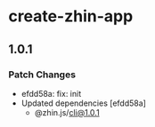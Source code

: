 # create-zhin-app

## 1.0.1

### Patch Changes

- efdd58a: fix: init
- Updated dependencies [efdd58a]
  - @zhin.js/cli@1.0.1
